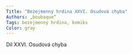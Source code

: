 ```yaml
---
Title: "Bezejmenný hrdina XXVI. Osudová chyba"
Authors: „boubaque“
Tags: bezejmenný hrdina, komiks
Color: gray
---
```

Díl XXVI. Osudová chyba
